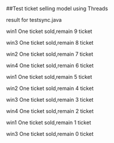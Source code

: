 ##Test ticket selling model using Threads


result for testsync.java

win1 One ticket sold,remain 9 ticket

win3 One ticket sold,remain 8 ticket

win2 One ticket sold,remain 7 ticket

win4 One ticket sold,remain 6 ticket

win1 One ticket sold,remain 5 ticket

win2 One ticket sold,remain 4 ticket

win3 One ticket sold,remain 3 ticket

win4 One ticket sold,remain 2 ticket

win1 One ticket sold,remain 1 ticket

win3 One ticket sold,remain 0 ticket

